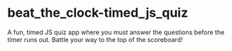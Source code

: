 # beat_the_clock-timed_js_quiz
A fun, timed JS quiz app where you must answer the questions before the timer runs out.  Battle your way to the top of the scoreboard!
